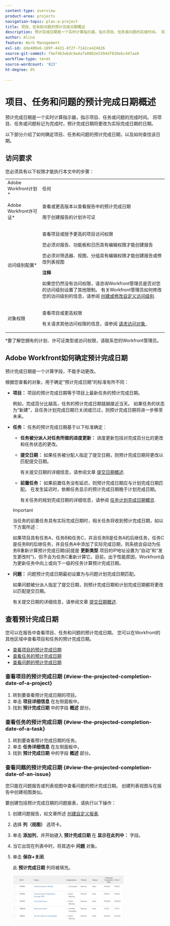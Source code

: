 ```yaml
---
content-type: overview
product-area: projects
navigation-topic: plan-a-project
title: 项目、任务和问题的预计完成日期概述
description: 预计完成日期是一个实时计算指示器，指示项目、任务或问题的完成时间。 将项目、任务或问题标记为完成时，预计完成日期将更改为实际完成日期的日期。
author: Alina
feature: Work Management
exl-id: dde400e6-189f-4431-8f2f-7142ce424826
source-git-commit: f4ef463ebdc9a4a7a0802e5394d7820ebc447aa9
workflow-type: tm+mt
source-wordcount: '923'
ht-degree: 0%

---
```


# 项目、任务和问题的预计完成日期概述

预计完成日期是一个实时计算指示器，指示项目、任务或问题的完成时间。 将项目、任务或问题标记为完成时，预计完成日期将更改为实际完成日期的日期。

以下部分介绍了如何确定项目、任务和问题的预计完成日期，以及如何查找该日期。

## 访问要求

<!--drafted for P&P:

<table style="table-layout:auto"> 
 <col> 
 <col> 
 <tbody> 
  <tr> 
   <td role="rowheader">Adobe Workfront plan*</td> 
   <td> <p>Any</p> </td> 
  </tr> 
  <tr> 
   <td role="rowheader">Adobe Workfront license*</td> 
   <td> 
   <p>For current licenses: 
   <ul><li><p>Contributor or higher to view the Projected Completion Date in a report</p></li> <li><p>A Standard license to create a report</p></li> </ul>
   
   <p>For legacy licenses: 
   <ul><li><p>Review or higher to view the Projected Completion Date in a report</p></li> 
   <li><p>A Plan license to create a report</p> </li></ul>
      </td> 
  </tr> 
  <tr> 
   <td role="rowheader">Access level configurations*</td> 
   <td> <p>View or higher access to Projects</p> <p>You must have Edit access to Reports, Dashboards, Calendars to create a report</p> <p>You must have Edit access to Filters, Views, Groupings to create a report or modify a list view</p> <p><b>NOTE</b>
   
   If you still don't have access, ask your Workfront administrator if they set additional restrictions in your access level. For information on how a Workfront administrator can modify your access level, see <a href="../../../administration-and-setup/add-users/configure-and-grant-access/create-modify-access-levels.md" class="MCXref xref">Create or modify custom access levels</a>.</p> </td> 
  </tr> 
  <tr> 
   <td role="rowheader">Object permissions</td> 
   <td> <p>View or higher permissions to a project</p> <p>For information on requesting additional access, see <a href="../../../workfront-basics/grant-and-request-access-to-objects/request-access.md" class="MCXref xref">Request access to objects </a>.</p> </td> 
  </tr> 
 </tbody> 
</table>
-->

您必须具有以下权限才能执行本文中的步骤：

<table style="table-layout:auto"> 
 <col> 
 <col> 
 <tbody> 
  <tr> 
   <td role="rowheader">Adobe Workfront计划*</td> 
   <td> <p>任何</p> </td> 
  </tr> 
  <tr> 
   <td role="rowheader">Adobe Workfront许可证*</td> 
   <td> <p>查看或更高版本以查看报告中的预计完成日期</p> <p>用于创建报告的计划许可证</p> </td> 
  </tr> 
  <tr> 
   <td role="rowheader">访问级别配置*</td> 
   <td> <p>查看项目或授予更高的项目访问权限</p> <p>您必须对报告、功能板和日历具有编辑权限才能创建报告</p> <p>您必须对筛选器、视图、分组具有编辑权限才能创建报告或修改列表视图</p> <p><b>注释</b>

如果您仍然没有访问权限，请咨询Workfront管理员是否对您的访问级别设置了其他限制。 有关Workfront管理员如何修改您的访问级别的信息，请参阅 <a href="../../../administration-and-setup/add-users/configure-and-grant-access/create-modify-access-levels.md" class="MCXref xref">创建或修改自定义访问级别</a>.</p> </td>
</tr> 
  <tr> 
   <td role="rowheader">对象权限</td> 
   <td> <p>查看项目或更高权限</p> <p>有关请求其他访问权限的信息，请参阅 <a href="../../../workfront-basics/grant-and-request-access-to-objects/request-access.md" class="MCXref xref">请求访问对象 </a>.</p> </td> 
  </tr> 
 </tbody> 
</table>

&#42;要了解您拥有的计划、许可证类型或访问权限，请联系您的Workfront管理员。

## Adobe Workfront如何确定预计完成日期

预计完成日期是一个计算字段，不能手动更改。

根据您查看的对象，用于确定“预计完成日期”的标准有所不同：

* **项目：** 项目的预计完成日期等于项目上最新任务的预计完成日期。

  例如，完成百分比越高，任务的预计完成日期就越接近当天。 如果任务的状态为“新建”，且任务计划完成日期已关闭或已过，则预计完成日期将进一步移至未来。

* **任务：** 任务的预计完成日期基于以下标准确定：

   * **任务被分派人对任务所做的进度更新：** 进度更新包括对完成百分比的更改和任务状态的更改。
   * **提交日期：** 如果任务被分配人指定了提交日期，则预计完成日期将更改以匹配提交日期。

     有关提交日期的详细信息，请参阅文章 [提交日期概述](../../../manage-work/projects/updating-work-in-a-project/overview-of-commit-dates.md).

   * **前置任务：** 如果前置任务没有延迟，则预计完成日期应与计划完成日期匹配。 在发生延迟时，依赖任务显示的预计完成日期晚于计划完成日期。

     有关任务的规划完成日期的详细信息，请参阅 [任务计划完成日期概览](../../../manage-work/tasks/task-information/task-planned-completion-date.md).

  >[!IMPORTANT]
  >
  >当任务的前置任务具有实际完成日期时，相关任务将收到预计完成日期，如以下方案所述：
  >
  >
  >如果项目具有任务A、任务B和任务C，并且任务B是任务A的后继任务，任务C是任务B的后继任务，并且任务A中添加了实际完成日期，则系统会自动为任务B重新计算预计完成日期(前提是 **更新类型** 项目的IP地址设置为“自动”和“发生更改时”)，但不会为任务C重新计算它。目前，出于性能原因，Workfront会为更新任务中向上或向下一级的任务计算预计完成日期。 

* **问题：** 问题预计完成日期最初设置为与问题计划完成日期匹配。

  如果问题被分派人指定了提交日期，则预计完成日期和计划完成日期都将更改以匹配提交日期。

  有关提交日期的详细信息，请参阅文章 [提交日期概述](../../../manage-work/projects/updating-work-in-a-project/overview-of-commit-dates.md).

## 查看预计完成日期

您可以在报告中查看项目、任务和问题的预计完成日期。 您可以在Workfront的其他区域中查看项目和任务的预计完成日期。 

* [查看项目的预计完成日期](#view-the-projected-completion-date-of-a-project)
* [查看任务的预计完成日期](#view-the-projected-completion-date-of-a-task)
* [查看问题的预计完成日期](#view-the-projected-completion-date-of-an-issue)

### 查看项目的预计完成日期 {#view-the-projected-completion-date-of-a-project}

1. 转到要查看预计完成日期的项目。
1. 单击 **项目详细信息** 在左侧面板中。
1. 找到 **预计完成日期** 中的字段 **概述** 部分。

### 查看任务的预计完成日期 {#view-the-projected-completion-date-of-a-task}

1. 转到要查看预计完成日期的任务。
1. 单击 **任务详细信息** 在左侧面板中。
1. 找到 **预计完成日期** 中的字段 **概述** 部分。

### 查看问题的预计完成日期 {#view-the-projected-completion-date-of-an-issue}

您只能在问题报告或列表视图中查看问题的预计完成日期。 创建列表视图与在报告中创建视图类似。

要创建包括预计完成日期的问题报表，请执行以下操作：

1. 创建问题报告，如文章所述 [创建自定义报表](../../../reports-and-dashboards/reports/creating-and-managing-reports/create-custom-report.md).
1. 选择 **列（视图）** 选项卡。
1. 单击 **添加列**，并开始键入 **预计完成日期** 在 **显示在此列中：** 字段。

1. 当它出现在列表中时，将其选中 **问题** 对象。 
1. 单击 **保存+关闭**.

   此 **预计完成日期** 列将被填充。 

   ![](assets/issue-projected-completion-date-in-view-nwe-350x148.png)
